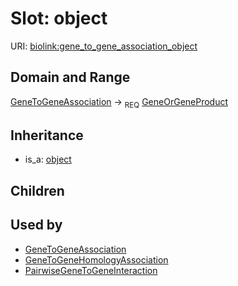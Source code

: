 # Slot: object




URI: [biolink:gene_to_gene_association_object](https://w3id.org/biolink/vocab/gene_to_gene_association_object)
## Domain and Range

[GeneToGeneAssociation](GeneToGeneAssociation.md) ->  <sub>REQ</sub> [GeneOrGeneProduct](GeneOrGeneProduct.md)
## Inheritance

 *  is_a: [object](object.md)
## Children

## Used by

 * [GeneToGeneAssociation](GeneToGeneAssociation.md)
 * [GeneToGeneHomologyAssociation](GeneToGeneHomologyAssociation.md)
 * [PairwiseGeneToGeneInteraction](PairwiseGeneToGeneInteraction.md)
